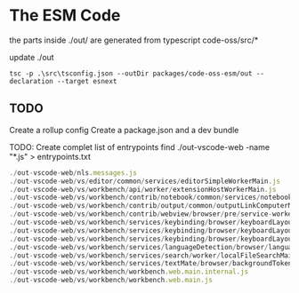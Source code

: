 # The ESM Code
the parts inside ./out/ are generated from typescript code-oss/src/*

update ./out
```shell
tsc -p .\src\tsconfig.json --outDir packages/code-oss-esm/out --declaration --target esnext
```


## TODO
Create a rollup config
Create a package.json and a dev bundle


TODO: Create complet list of entrypoints find ./out-vscode-web -name "*.js" > entrypoints.txt
```js
./out-vscode-web/nls.messages.js
./out-vscode-web/vs/editor/common/services/editorSimpleWorkerMain.js
./out-vscode-web/vs/workbench/api/worker/extensionHostWorkerMain.js
./out-vscode-web/vs/workbench/contrib/notebook/common/services/notebookSimpleWorkerMain.js
./out-vscode-web/vs/workbench/contrib/output/common/outputLinkComputerMain.js
./out-vscode-web/vs/workbench/contrib/webview/browser/pre/service-worker.js
./out-vscode-web/vs/workbench/services/keybinding/browser/keyboardLayouts/layout.contribution.darwin.js
./out-vscode-web/vs/workbench/services/keybinding/browser/keyboardLayouts/layout.contribution.linux.js
./out-vscode-web/vs/workbench/services/keybinding/browser/keyboardLayouts/layout.contribution.win.js
./out-vscode-web/vs/workbench/services/languageDetection/browser/languageDetectionSimpleWorkerMain.js
./out-vscode-web/vs/workbench/services/search/worker/localFileSearchMain.js
./out-vscode-web/vs/workbench/services/textMate/browser/backgroundTokenization/worker/textMateTokenizationWorker.workerMain.js
./out-vscode-web/vs/workbench/workbench.web.main.internal.js
./out-vscode-web/vs/workbench/workbench.web.main.js
```
